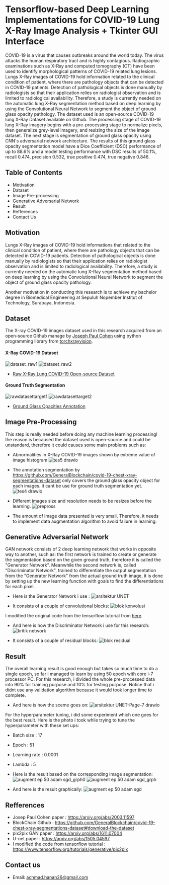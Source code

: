 # Tensorflow-based Deep Learning Implementations for COVID-19 Lung X-Ray Image Analysis + Tkinter GUI Interface

COVID-19 is a virus that causes outbreaks around the world today. The virus attacks the human respiratory tract and is highly contagious. Radiographic  examinations such as X-Ray and computed tomography (CT) have been used to  identify morphological patterns of COVID-19 related lung lesions. Lungs X-Ray images of COVID-19 hold information related to the clinical condition of patient, where there are pathology objects that can be detected in COVID-19 patients. Detection of pathological objects is done manually by radiologists so that their application relies on radiologist observation and is limited to radiological availability. Therefore, a study is currently needed on the automatic lung X-Ray segmentation method based on deep learning by using the Convolutional Neural Network to segment the object of ground glass opacity pathology. The dataset used is an open-source COVID-19 lung X-Ray Dataset available on Github. The processing stage of COVID-19 lung X-Ray imagery begins with a pre-processing stage to normalize pixels, then generalize grey-level imagery, and resizing the size of the image dataset. The next stage is segmentation of ground glass opacity using CNN's adversarial network architecture. The results of this ground glass opacity segmentation model have a Dice Coefficient (DSC) performance of up to 88.6% and a model testing performance with DSC results of 50.1%, recall 0.474, precision 0.532, true positive 0.474, true negative 0.846.

## Table of Contents
* Motivation
* Dataset
* Image Pre-processing
* Generative Adversarial Network
* Result
* Refferences
* Contact Us


## Motivation
Lungs X-Ray images of COVID-19 hold informations that related to the clinical condition of patient, where there are pathology objects that can be detected in COVID-19 patients. Detection of pathological objects is done manually by radiologists so that their application relies on radiologist observation and is limited to radiological availability. Therefore, a study is currently needed on the automatic lung X-Ray segmentation method based on deep learning by using the Convolutional Neural Network to segment the object of ground glass opacity pathology. 

Another motivation in conducting this research is to achieve my bachelor degree in Biomedical Engineering at Sepuluh Nopember Institut of Technology, Surabaya, Indonesia. 

## Dataset 
The X-ray COVID-19 images dataset used in this research acquired from an open-source Github manage by [Joseph Paul Cohen](https://github.com/ieee8023) using python programming library from [torchxrayvision](https://github.com/mlmed/torchxrayvision).

#### X-Ray COVID-19 Dataset
 ![dataset_raw1](https://user-images.githubusercontent.com/72918677/172343825-635f6ccf-61be-4cc1-a916-052dfaa064aa.PNG)
 ![dataset_raw2](https://user-images.githubusercontent.com/72918677/172343804-e669b6cc-7e98-450c-8c20-91d5ec7e3554.PNG)
* [Raw X-Ray Lung COVID-19 Open-source Dataset](https://github.com/ieee8023/covid-chestxray-dataset)

#### Ground Truth Segmentation
 ![rawdatasettarget1](https://user-images.githubusercontent.com/72918677/172342834-4567e6a4-e0fc-4eb0-83f0-be39b64589ac.PNG)
 ![rawdatasettarget2](https://user-images.githubusercontent.com/72918677/172342939-720a1ffa-42c7-4720-a506-032fa3f58430.PNG)
* [Ground Glass Opacities Annotation](https://github.com/GeneralBlockchain/covid-19-chest-xray-segmentations-dataset#download-the-dataset)

## Image Pre-Processing
This step is really needed before doing any machine learning processing! the reason is becaused the dataset used is open-source and could be unstandard, therefore it could causes some main problems such as:
* Abnormalities in X-Ray COVID-19 images shown by extreme value of image histogram
 ![tes5 drawio](https://user-images.githubusercontent.com/72918677/172331381-8dbea8ca-3296-42b3-972b-a2571e5890e7.png)

* The annotation segmentation by https://github.com/GeneralBlockchain/covid-19-chest-xray-segmentations-dataset only covers the ground glass opacity object for each images. it cant be use for ground truth segmentation yet.
![tes4 drawio](https://user-images.githubusercontent.com/72918677/172342753-5e26bb24-e987-4592-9159-69448c9337fd.png)

* Different images size and resolution needs to be resizes before the learning.
![prepross](https://user-images.githubusercontent.com/72918677/172329946-cf2c4a66-10d7-4881-9f91-99b5cefd5056.png)

* The amount of image data presented is very small. Therefore, it needs to implement data augmentation algorithm to avoid failure in learning.

## Generative Adversarial Network
GAN network consists of 2 deep learning network that works in opposite way to another, such as: the first network is trained to create or generate the segmentation based on the given ground truth, therefore it is called the "Generator Network". Meanwhile the second network is, called "Discriminator Network", trained to differentiate the output segmentation from the "Generator Network" from the actual ground truth image, it is done by setting up the new learning function with goals to find the differentiations for each pixel. 
* Here is the Generator Network i use :
![arsitektur UNET](https://user-images.githubusercontent.com/72918677/172331559-0c140da1-5c21-4669-9162-869f61b73023.png)

* It consists of a couple of convolutional blocks:
![blok konvolusi](https://user-images.githubusercontent.com/72918677/172331579-6d0e980c-099e-4290-af75-bafc6b8163de.png)

I modified the original code from the tensorflow tutorial from [here](https://www.tensorflow.org/tutorials/generative/pix2pix). 
* And here is how the  Discriminator Network i use for this research: 
![kritik network](https://user-images.githubusercontent.com/72918677/172331628-bf6df294-df14-4e6f-9801-1b9e0aecd36e.png)

* It consists of a couple of residual blocks:
![blok residual](https://user-images.githubusercontent.com/72918677/172331616-b038455f-0b12-4b23-ad35-4bcfb713866e.png)

## Result
The overall learning result is good enough but takes so much time to do a single epoch, so far i managed to learn by using 50 epoch with core i-7 processor PC. For this research, i divided the whole pre-processed data into 90% for training purpose and 10% for testing purpose. Notice that i didnt use any validation algorithm because it would took longer time to complete. 
* And here is how the sceme goes on:
![arsitektur UNET-Page-7 drawio](https://user-images.githubusercontent.com/72918677/172334625-1c27fdaa-45be-46cb-a6eb-802128331cd1.png)

For the hyperparameter tuning, i did some experiment which one goes for the best result. Here is the photo i took while trying to tune the hyperparameter with these set ups:
* Batch size : 17
* Epoch      : 51
* Learning rate : 0.0001
* Lambda     : 5

* Here is the result based on the corresponding image segmentation:
![augment ep 50 adam sgd_grph0](https://user-images.githubusercontent.com/72918677/172367536-8af81ecc-48d8-4c15-9037-09afe4694258.JPG)
![augment ep 50 adam sgd_grph](https://user-images.githubusercontent.com/72918677/172367521-fa5b9f8e-6ac0-41e8-abf6-8d84a6c447a5.JPG)

* And here is the result graphically:
![augment ep 50 adam sgd](https://user-images.githubusercontent.com/72918677/172367543-80c66b38-bb43-4820-a6e6-849dc163788e.JPG)

## Refferences
* Josep Paul Cohen paper : https://arxiv.org/abs/2003.11597
* BlockChain Github : https://github.com/GeneralBlockchain/covid-19-chest-xray-segmentations-dataset#download-the-dataset
* pix2pix GAN paper : https://arxiv.org/abs/1611.07004
* U-net paper : https://arxiv.org/abs/1505.04597
* I modified the code from tensorflow tutorial : https://www.tensorflow.org/tutorials/generative/pix2pix

## Contact us
* Email: achmad.hanan26@gmail.com
